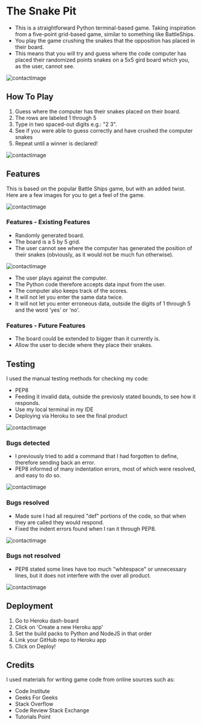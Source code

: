 # The Snake Pit

* This is a straightforward Python terminal-based game. Taking inspiration from a five-point grid-based game, similar to something like BattleShips.
* You play the game crushing the snakes that the opposition has placed in their board.
* This means that you will try and guess where the code computer has placed their randomized points snakes on a 5x5 gird board which you, as the user, cannot see. 


![contactimage](assets/GameBegin.png)

## How To Play 

1. Guess where the computer has their snakes placed on their board.
2. The rows are labeled 1 through 5 
3. Type in two spaced-out digits e.g.: "2 3". 
4. See if you were able to guess correctly and have crushed the computer snakes
5. Repeat until a winner is declared!

![contactimage](assets/GameLost.png)

## Features 

This is based on the popular Battle Ships game, but with an added twist. Here are a few images for you to get a feel of the game.

![contactimage](assets/GamePlay.png)


###  Features - Existing Features

 - Randomly generated board.
 - The board is a 5 by 5 grid.
 - The user cannot see where the computer has generated the position of their snakes (obviously, as it would not be much fun otherwise).

![contactimage](assets/GameInvalidInput.png) 

* The user plays against the computer.
* The Python code therefore accepts data input from the user.
* The computer also keeps track of the scores.
* It will not let you enter the same data twice. 
* It will not let you enter erroneous data, outside the digits of 1 through 5 and the word 'yes' or 'no'. 


###  Features - Future Features 

* The board could be extended to bigger than it currently is. 
* Allow the user to decide where they place their snakes. 

## Testing 

I used the manual testing methods for checking my code: 

- PEP8 
- Feeding it invalid data, outside the previosly stated bounds, to see how it responds. 
- Use my local terminal in my IDE
- Deploying via Heroku to see the final product 

![contactimage](assets/GameManyErrors.png) 

### Bugs detected

- I previously tried to add a command that I had forgotten to define, therefore sending back an error.
- PEP8 informed of many indentation errors, most of which were resolved, and easy to do so. 

![contactimage](assets/GameErrors.png)

### Bugs resolved 

- Made sure I had all required "def" portions of the code, so that when they are called they would respond.
- Fixed the indent errors found when I ran it through PEP8. 

![contactimage](assets/GameLessErrors.png)

### Bugs not resolved 

- PEP8 stated some lines have too much "whitespace" or unnecessary lines, but it does not interfere with the over all product. 

![contactimage](assets/GameTwoErrors.png)

## Deployment 

1. Go to Heroku dash-board 
2. Click on 'Create a new Heroku app'
3. Set the build packs to Python and NodeJS in that order
4. Link your GitHub repo to Heroku app 
5. Click on Deploy!

## Credits 

I used materials for writing game code from online sources such as: 
* Code Institute 
* Geeks For Geeks 
* Stack Overflow
* Code Review Stack Exchange  
* Tutorials Point